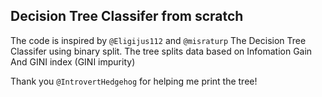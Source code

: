 ## Decision Tree Classifer from scratch 

The code is inspired by `@Eligijus112` and `@misraturp`
The Decision Tree Classifer using binary split. The tree splits data based on Infomation Gain 
And GINI index (GINI impurity)

Thank you `@IntrovertHedgehog` for helping me print the tree!
